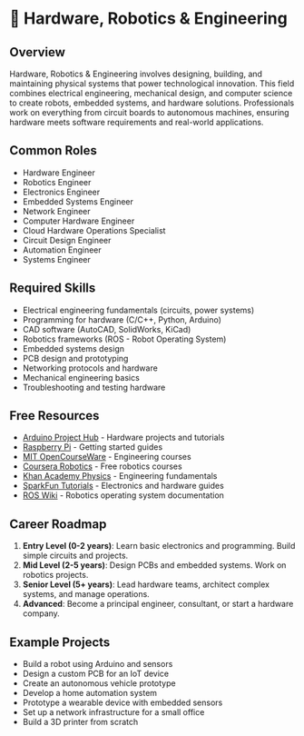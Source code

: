 # 🧰 Hardware, Robotics & Engineering

## Overview
Hardware, Robotics & Engineering involves designing, building, and maintaining physical systems that power technological innovation. This field combines electrical engineering, mechanical design, and computer science to create robots, embedded systems, and hardware solutions. Professionals work on everything from circuit boards to autonomous machines, ensuring hardware meets software requirements and real-world applications.

## Common Roles
- Hardware Engineer
- Robotics Engineer
- Electronics Engineer
- Embedded Systems Engineer
- Network Engineer
- Computer Hardware Engineer
- Cloud Hardware Operations Specialist
- Circuit Design Engineer
- Automation Engineer
- Systems Engineer

## Required Skills
- Electrical engineering fundamentals (circuits, power systems)
- Programming for hardware (C/C++, Python, Arduino)
- CAD software (AutoCAD, SolidWorks, KiCad)
- Robotics frameworks (ROS - Robot Operating System)
- Embedded systems design
- PCB design and prototyping
- Networking protocols and hardware
- Mechanical engineering basics
- Troubleshooting and testing hardware

## Free Resources
- [Arduino Project Hub](https://create.arduino.cc/projecthub) - Hardware projects and tutorials
- [Raspberry Pi](https://www.raspberrypi.org/documentation/) - Getting started guides
- [MIT OpenCourseWare](https://ocw.mit.edu/courses/mechanical-engineering/) - Engineering courses
- [Coursera Robotics](https://www.coursera.org/courses?query=robotics) - Free robotics courses
- [Khan Academy Physics](https://www.khanacademy.org/science/physics) - Engineering fundamentals
- [SparkFun Tutorials](https://learn.sparkfun.com/) - Electronics and hardware guides
- [ROS Wiki](http://wiki.ros.org/) - Robotics operating system documentation

## Career Roadmap
1. **Entry Level (0-2 years)**: Learn basic electronics and programming. Build simple circuits and projects.
2. **Mid Level (2-5 years)**: Design PCBs and embedded systems. Work on robotics projects.
3. **Senior Level (5+ years)**: Lead hardware teams, architect complex systems, and manage operations.
4. **Advanced**: Become a principal engineer, consultant, or start a hardware company.

## Example Projects
- Build a robot using Arduino and sensors
- Design a custom PCB for an IoT device
- Create an autonomous vehicle prototype
- Develop a home automation system
- Prototype a wearable device with embedded sensors
- Set up a network infrastructure for a small office
- Build a 3D printer from scratch
